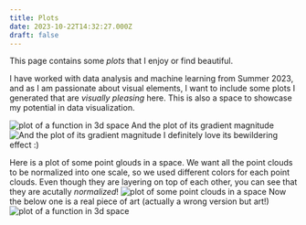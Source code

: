 ```yaml
---
title: Plots
date: 2023-10-22T14:32:27.000Z
draft: false
---
```


This page contains some *plots* that I enjoy or find beautiful.

I have worked with data analysis and machine learning from Summer 2023, and as I am passionate about visual elements, I want to include some plots I generated that are *visually pleasing* here. This is also a space to showcase my potential in data visualization.

![plot of a function in 3d space](/img/posts/plot/plot_of_g.png)
And the plot of its gradient magnitude
![And the plot of its gradient magnitude](/img/posts/plot/plot_of_gradient_magnitude.png)
I definitely love its bewildering effect :)

Here is a plot of some point glouds in a space. We want all the point clouds to be normalized into one scale, so we used different colors for each point clouds. Even though they are layering on top of each other, you can see that they are acutally *normalized*!
![plot of some point clouds in a space](/img/posts/plot/normalized_point_clouds_of_tripetala_1_18.png)
Now the below one is a real piece of art (actually a wrong version but art!)
![plot of a function in 3d space](/img/posts/plot/rand_point_clouds.png)

